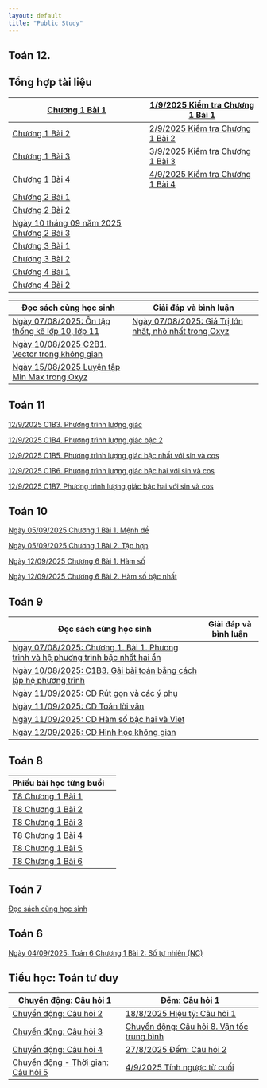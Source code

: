 ```yaml
---
layout: default
title: "Public Study"
---
```



## Toán 12.
## Tổng hợp tài liệu

| [Chương 1 Bài 1](T12/T12C1B1.md)| [1/9/2025 Kiểm tra Chương 1 Bài 1](T12/T12TestC1B1.md) |
|----|---|
| [Chương 1 Bài 2](T12/T12C1B2.md) | [2/9/2025 Kiểm tra Chương 1 Bài 2](T12/T12TestC1B2F.md)|
| [Chương 1 Bài 3](T12/T12C1B3.md) | [3/9/2025 Kiểm tra Chương 1 Bài 3](T12/T12TestC1B3F.md)|
| [Chương 1 Bài 4](T12/T12C1B4KhaoSat.md) | [4/9/2025 Kiểm tra Chương 1 Bài 4](T12/T12TestC1B4F.md)|
| [Chương 2 Bài 1](T12/T12C2B1.md)| |
| [Chương 2 Bài 2](T12/T12C2B2.md)| |
| [Ngày 10 tháng 09 năm 2025 Chương 2 Bài 3](T12/T12C2B3.html)| |
| [Chương 3 Bài 1](T12/T12C3B1.html)| |
|[Chương 3 Bài 2](T12/T12C3B2.html) | |
|[Chương 4 Bài 1](T12/T12C4B1.html)| |
| [Chương 4 Bài 2](T12/T12C4B2.html)| |






| Đọc sách cùng học sinh | Giải đáp và bình luận|
|-----|-----|
|[ Ngày 07/08/2025: Ôn tập thống kê lớp 10, lớp 11](T12/ontapthongke10va11.md) |[ Ngày 07/08/2025: Giá Trị lớn nhất, nhỏ nhất trong Oxyz](T12/MinMaxKhoangCachOxyz.md)|
| [ Ngày 10/08/2025 C2B1. Vector trong không gian](T12/C2Bai1VecTorTrongKhongGian.md)| |
| [Ngày 15/08/2025 Luyện tập Min Max trong Oxyz](T12/T12LuyenTapMinMaxOxyz.md) | |

## Toán 11
[12/9/2025 C1B3. Phương trình lượng giác](T11/T11C1B3.html)

[12/9/2025 C1B4. Phương trình lượng giác bậc 2](T11/T11C1B4.html)

[12/9/2025 C1B5. Phương trình lượng giác bậc nhất với sin và cos](T11/T11C1B5.html)

[12/9/2025 C1B6. Phương trình lượng giác bậc hai với sin và cos](T11/T11C1B6.html)

[12/9/2025 C1B7. Phương trình lượng giác bậc hai với sin và cos](T11/T11C1B7.html)


## Toán 10

[Ngày 05/09/2025 Chương 1 Bài 1. Mệnh đề](T10/T10C1B1.md)

[Ngày 05/09/2025 Chương 1 Bài 2. Tập hợp](T10/T10C1B2.html)

[Ngày 12/09/2025 Chương 6 Bài 1. Hàm số](T10/T10C6B1.html)

[Ngày 12/09/2025 Chương 6 Bài 2. Hàm số bậc nhất](T10/T10C6B2.html)


## Toán 9

|Đọc sách cùng học sinh | Giải đáp và bình luận |
|---|---|
| [Ngày 07/08/2025: Chương 1. Bài 1. Phương trình và hệ phương trình bậc nhất hai ẩn](T9/C1B1.md)| |
| [Ngày 10/08/2025: C1B3. Gải bài toán bằng cách lập hệ phương trình](T9/T9C1Ba3.md)| |
| [Ngày 11/09/2025: CD Rút gọn và các ý phụ](T9/T9C3B5.html)| |
|[Ngày 11/09/2025: CD Toán lời văn](T9/T9CDLoiVan.html)| |
| [Ngày 11/09/2025: CD Hàm số bậc hai và Viet](T9/T9CDHamSoBac2.html)| |
| [Ngày 12/09/2025: CD Hình học không gian](T9/T9CDHHKG.html)| |

## Toán 8

|Phiếu bài học từng buổi| |
|---|---|
| [T8 Chương 1 Bài 1](T8/T8C1B1.html)| |
| [T8 Chương 1 Bài 2](T8/T8C1B2.html)| |
| [T8 Chương 1 Bài 3](T8/T8C1B3.html)| |
| [T8 Chương 1 Bài 4](T8/T8C1B4.html)| |
| [T8 Chương 1 Bài 5](T8/T8C1B5.html)| |
| [T8 Chương 1 Bài 6](T8/T8C1B6.html)| |

## Toán 7
[Đọc sách cùng học sinh](T7/DocCungHST7.md)

## Toán 6
[Ngày 04/09/2025: Toán 6 Chương 1 Bài 2: Số tự nhiên (NC)](T6/T6TaphopNC.md)

## Tiểu học: Toán tư duy

|[Chuyển động: Câu hỏi 1](Tieuhoc/TuduyQuestion1.md)| [Đếm: Câu hỏi 1](Tieuhoc/TieuHocDemQuestion1.md)|
|----|----|
[Chuyển động: Câu hỏi 2](Tieuhoc/TuduyQuestion2.md)|[18/8/2025 Hiệu tỷ: Câu hỏi 1](Tieuhoc/TieuHocHieuTy.md) |
|[Chuyển động: Câu hỏi 3](Tieuhoc/TuduyQuestion3.md)| [Chuyển động: Câu hỏi 8. Vận tốc trung bình](Tieuhoc/TuduyQuestion8.md) |
|[Chuyển động: Câu hỏi 4](Tieuhoc/TuduyQuestion4.md)| [27/8/2025 Đếm: Câu hỏi 2](Tieuhoc/TieuHocDemQuestion2.md)|
|[Chuyển động - Thời gian: Câu hỏi 5](Tieuhoc/TuduyQuestion5.md)|[4/9/2025 Tính ngược từ cuối](Tieuhoc/T4CDNguocTuDuoi.md) |
 
